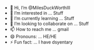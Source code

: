 - 👋 Hi, I’m @MilesDuckWorthIII
- 👀 I’m interested in ... Stuff
- 🌱 I’m currently learning ... Stuff
- 💞️ I’m looking to collaborate on ... Stuff
- 📫 How to reach me ... gmail
- 😄 Pronouns: ... HE/HE
- ⚡ Fun fact: ... I have dsyentary

<!---
hayess2121/hayess2121 is a ✨ special ✨ repository because its `README.md` (this file) appears on your GitHub profile.
You can click the Preview link to take a look at your changes.
--->

